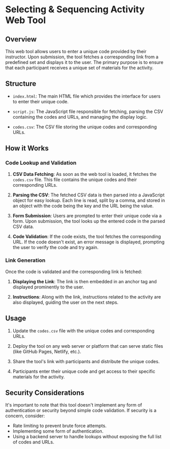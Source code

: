 # Selecting & Sequencing Activity Web Tool

## Overview

This web tool allows users to enter a unique code provided by their instructor. Upon submission, the tool fetches a corresponding link from a predefined set and displays it to the user. The primary purpose is to ensure that each participant receives a unique set of materials for the activity.

## Structure

- `index.html`: The main HTML file which provides the interface for users to enter their unique code.
  
- `script.js`: The JavaScript file responsible for fetching, parsing the CSV containing the codes and URLs, and managing the display logic.
  
- `codes.csv`: The CSV file storing the unique codes and corresponding URLs.

## How it Works

### Code Lookup and Validation

1. **CSV Data Fetching**: As soon as the web tool is loaded, it fetches the `codes.csv` file. This file contains the unique codes and their corresponding URLs.

2. **Parsing the CSV**: The fetched CSV data is then parsed into a JavaScript object for easy lookup. Each line is read, split by a comma, and stored in an object with the code being the key and the URL being the value.

3. **Form Submission**: Users are prompted to enter their unique code via a form. Upon submission, the tool looks up the entered code in the parsed CSV data.

4. **Code Validation**: If the code exists, the tool fetches the corresponding URL. If the code doesn't exist, an error message is displayed, prompting the user to verify the code and try again.

### Link Generation

Once the code is validated and the corresponding link is fetched:

1. **Displaying the Link**: The link is then embedded in an anchor tag and displayed prominently to the user.

2. **Instructions**: Along with the link, instructions related to the activity are also displayed, guiding the user on the next steps.

## Usage

1. Update the `codes.csv` file with the unique codes and corresponding URLs.
   
2. Deploy the tool on any web server or platform that can serve static files (like GitHub Pages, Netlify, etc.).
   
3. Share the tool's link with participants and distribute the unique codes.

4. Participants enter their unique code and get access to their specific materials for the activity.

## Security Considerations

It's important to note that this tool doesn't implement any form of authentication or security beyond simple code validation. If security is a concern, consider:

- Rate limiting to prevent brute force attempts.
- Implementing some form of authentication.
- Using a backend server to handle lookups without exposing the full list of codes and URLs.
